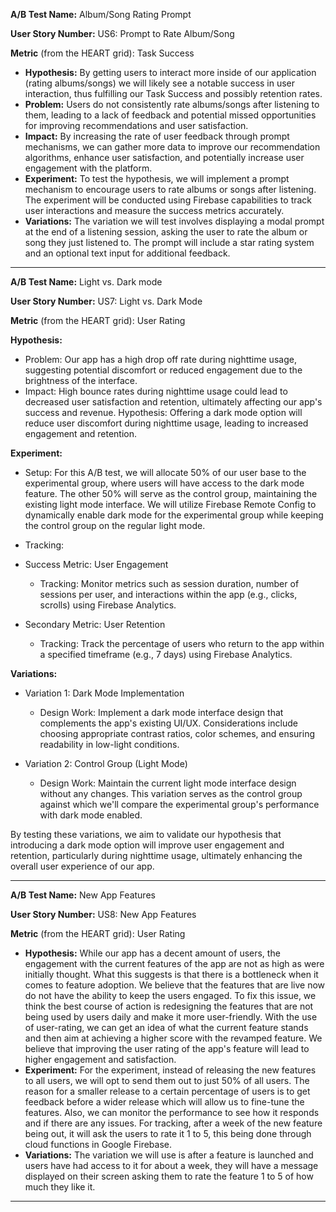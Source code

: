 **A/B Test Name:** Album/Song Rating Prompt

**User Story Number:** US6: Prompt to Rate Album/Song

**Metric** (from the HEART grid): Task Success

- **Hypothesis:** By getting users to interact more inside of our application (rating albums/songs) we will likely see a notable success in user interaction, thus fulfilling our Task Success and possibly retention rates.
- **Problem:** Users do not consistently rate albums/songs after listening to them, leading to a lack of feedback and potential missed opportunities for improving recommendations and user satisfaction.
- **Impact:** By increasing the rate of user feedback through prompt mechanisms, we can gather more data to improve our recommendation algorithms, enhance user satisfaction, and potentially increase user engagement with the platform.
- **Experiment:** To test the hypothesis, we will implement a prompt mechanism to encourage users to rate albums or songs after listening. The experiment will be conducted using Firebase capabilities to track user interactions and measure the success metrics accurately.
- **Variations:** The variation we will test involves displaying a modal prompt at the end of a listening session, asking the user to rate the album or song they just listened to. The prompt will include a star rating system and an optional text input for additional feedback. 
___
**A/B Test Name:** Light vs. Dark mode

**User Story Number:** US7: Light vs. Dark Mode

**Metric** (from the HEART grid): User Rating

**Hypothesis:**
- Problem: Our app has a high drop off rate during nighttime usage, suggesting potential discomfort or reduced engagement due to the brightness of the interface.
- Impact: High bounce rates during nighttime usage could lead to decreased user satisfaction and retention, ultimately affecting our app's success and revenue.
Hypothesis: Offering a dark mode option will reduce user discomfort during nighttime usage, leading to increased engagement and retention.

**Experiment:**
- Setup: For this A/B test, we will allocate 50% of our user base to the experimental group, where users will have access to the dark mode feature. The other 50% will serve as the control group, maintaining the existing light mode interface. We will utilize Firebase Remote Config to dynamically enable dark mode for the experimental group while keeping the control group on the regular light mode.

- Tracking:
- Success Metric: User Engagement
  - Tracking: Monitor metrics such as session duration, number of sessions per user, and interactions within the app (e.g., clicks, scrolls) using Firebase Analytics.
- Secondary Metric: User Retention
  - Tracking: Track the percentage of users who return to the app within a specified timeframe (e.g., 7 days) using Firebase Analytics.

**Variations:**
- Variation 1: Dark Mode Implementation
  - Design Work: Implement a dark mode interface design that complements the app's existing UI/UX. Considerations include choosing appropriate contrast ratios, color schemes, and ensuring readability in low-light conditions.

- Variation 2: Control Group (Light Mode)
  - Design Work: Maintain the current light mode interface design without any changes. This variation serves as the control group against which we'll compare the experimental group's performance with dark mode enabled.

By testing these variations, we aim to validate our hypothesis that introducing a dark mode option will improve user engagement and retention, particularly during nighttime usage, ultimately enhancing the overall user experience of our app.

___
**A/B Test Name:** New App Features

**User Story Number:** US8: New App Features

**Metric** (from the HEART grid): User Rating

- **Hypothesis:** While our app has a decent amount of users, the engagement with the current features of the app are not as high as were initially thought. What this suggests is that there is a bottleneck when it comes to feature adoption. We believe that the features that are live now do not have the ability to keep the users engaged. To fix this issue, we think the best course of action is redesigning the features that are not being used by users daily and make it more user-friendly. With the use of user-rating, we can get an idea of what the current feature stands and then aim at achieving a higher score with the revamped feature. We believe that improving the user rating of the app's feature will lead to higher engagement and satisfaction.
- **Experiment:** For the experiment, instead of releasing the new features to all users, we will opt to send them out to just 50% of all users. The reason for a smaller release to a certain percentage of users is to get feedback before a wider release which will allow us to fine-tune the features. Also, we can monitor the performance to see how it responds and if there are any issues. For tracking, after a week of the new feature being out, it will ask the users to rate it 1 to 5, this being done through cloud functions in Google Firebase.
- **Variations:** The variation we will use is after a feature is launched and users have had access to it for about a week, they will have a message displayed on their screen asking them to rate the feature 1 to 5 of how much they like it.
___
<!--- replace this text with your user story! (Be sure to delete this comment afterwards!) -->
